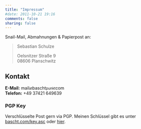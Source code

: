 ```yaml
---
title: "Impressum"
#date: 2011-10-21 19:16
comments: false
sharing: false
---
```


Snail-Mail, Abmahnungen & Papierpost an:

<blockquote>
  Sebastian Schulze<br/>

  Oelsnitzer Straße 9<br/>
  08606 Planschwitz
</blockquote>

## Kontakt

**E-Mail:** mail<small>at</small>bascht<small>punkt</small>com<br/>
**Telefon:** +49 37421 649639


### PGP Key

Verschlüsselte Post gern via PGP. Meinen Schlüssel gibt es unter
[bascht.com/key.asc](/key.asc) oder
[hier](http://pgp.mit.edu/pks/lookup?search=0x7406AC3EBC21CEC5).
